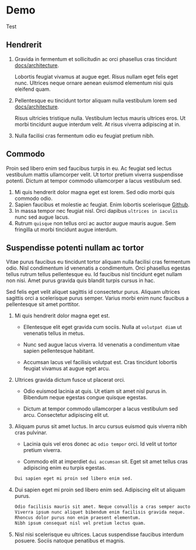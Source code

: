 # Demo

Test

## Hendrerit

1. Gravida in fermentum et sollicitudin ac orci phasellus cras tincidunt [docs/architecture](../architecture/).

   Lobortis feugiat vivamus at augue eget. Risus nullam eget felis eget nunc. 
   Ultrices neque ornare aenean euismod elementum nisi quis eleifend quam. 

1. Pellentesque eu tincidunt tortor aliquam nulla vestibulum lorem sed [docs/architecture](../architecture/).

   Risus ultricies tristique nulla. Vestibulum lectus mauris ultrices eros. 
   Ut morbi tincidunt augue interdum velit. At risus viverra adipiscing at in. 

1. Nulla facilisi cras fermentum odio eu feugiat pretium nibh.

## Commodo

Proin sed libero enim sed faucibus turpis in eu. Ac feugiat sed lectus vestibulum mattis ullamcorper velit. 
Ut tortor pretium viverra suspendisse potenti. Dictum at tempor commodo ullamcorper a lacus vestibulum sed.

1. Mi quis hendrerit dolor magna eget est lorem. Sed odio morbi quis commodo odio.
1. Sapien faucibus et molestie ac feugiat. Enim lobortis scelerisque [Github](https://github.com). 
1. In massa tempor nec feugiat nisl. Orci dapibus `ultrices in iaculis` nunc sed augue lacus. 
1. Rutrum `quisque` non tellus orci ac auctor augue mauris augue. Sem fringilla ut morbi tincidunt augue interdum. 

## Suspendisse potenti nullam ac tortor
 
Vitae purus faucibus eu tincidunt tortor aliquam nulla facilisi cras fermentum odio. Nisl condimentum id 
venenatis a condimentum. Orci phasellus egestas tellus rutrum tellus pellentesque eu. 
Id faucibus nisl tincidunt eget nullam non nisi. Amet purus gravida quis blandit turpis cursus in hac. 

Sed felis eget velit aliquet sagittis id consectetur purus. Aliquam ultrices sagittis orci a scelerisque purus semper. 
Varius morbi enim nunc faucibus a pellentesque sit amet porttitor.

1. Mi quis hendrerit dolor magna eget est.

   - Ellentesque elit eget gravida cum sociis. Nulla at `volutpat diam` ut venenatis tellus in metus.

   - Nunc sed augue lacus viverra. Id venenatis a condimentum vitae sapien pellentesque habitant.

   - Accumsan lacus vel facilisis volutpat est. Cras tincidunt lobortis feugiat vivamus at augue eget arcu.

1. Ultrices gravida dictum fusce ut placerat orci.

   - Odio euismod lacinia at quis. Ut etiam sit amet nisl purus in. Bibendum neque egestas congue quisque egestas.

   -  Dictum at tempor commodo ullamcorper a lacus vestibulum sed arcu. Consectetur adipiscing elit ut.

1. Aliquam purus sit amet luctus. In arcu cursus euismod quis viverra nibh cras pulvinar. 

   - Lacinia quis vel eros donec ac `odio tempor` orci. Id velit ut tortor pretium viverra.

   - Commodo elit at imperdiet `dui accumsan` sit. Eget sit amet tellus cras adipiscing enim eu turpis egestas.

   ```bash
   Dui sapien eget mi proin sed libero enim sed. 
   ```

1. Dui sapien eget mi proin sed libero enim sed. Adipiscing elit ut aliquam purus. 

    ```bash
    Odio facilisis mauris sit amet. Neque convallis a cras semper auctor neque. 
    Viverra ipsum nunc aliquet bibendum enim facilisis gravida neque. 
    Rhoncus dolor purus non enim praesent elementum. 
    Nibh ipsum consequat nisl vel pretium lectus quam.
   ```
 
1. Nisl nisi scelerisque eu ultrices. Lacus suspendisse faucibus interdum posuere. Sociis natoque penatibus et magnis.